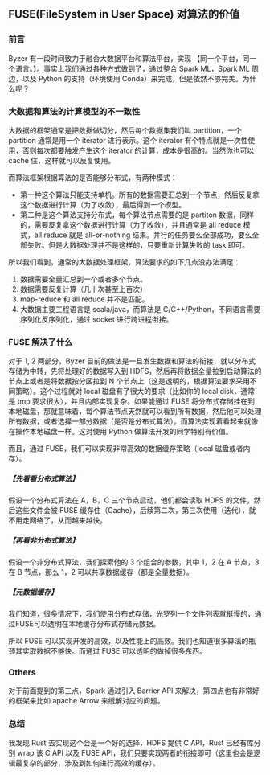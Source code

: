 ## FUSE(FileSystem in User Space) 对算法的价值

### 前言
Byzer 有一段时间致力于融合大数据平台和算法平台，实现 【同一个平台，同一个语言。】。事实上我们通过各种方式做到了，通过整合 Spark ML，Spark ML 周边，以及 Python 的支持（环境使用 Conda）来完成，但是依然不够完美。为什么呢？

### 大数据和算法的计算模型的不一致性
大数据的框架通常是把数据做切分，然后每个数据集我们叫 partition，一个 partition 通常是用一个 iterator 进行表示。这个 iterator 有个特点就是一次性使用，否则每次都要触发产生这个 iterator 的计算，成本是很高的。当然你也可以 cache 住，这样就可以反复使用。

而算法框架根据算法的是否能够分布式，有两种模式：

* 第一种这个算法只能支持单机。所有的数据需要汇总到一个节点，然后反复拿这个数据进行计算（为了收敛），最后得到一个模型。
* 第二种是这个算法支持分布式，每个算法节点需要的是 partiton 数据，同样的，需要反复拿这个数据进行计算（为了收敛），并且通常是 all reduce 模式，all reduce 就是 all-or-nothing 结果。并行的任务要么全部成功，要么全部失败。但是大数据处理并不是这样的，只要重新计算失败的 task 即可。


所以我们看到，通常的大数据处理框架，算法要求的如下几点没办法满足：

1. 数据需要全量汇总到一个或者多个节点。
2. 数据需要反复计算（几十次甚至上百次）
3. map-reduce 和 all reduce 并不是匹配。
4. 大数据主要工程语言是 scala/java，而算法是 C/C++/Python，不同语言需要序列化反序列化，通过 socket 进行跨进程衔接。


### FUSE 解决了什么
对于 1, 2 两部分，Byzer 目前的做法是一旦发生数据和算法的衔接，就以分布式存储为中转，先将处理好的数据写入到 HDFS，然后再将数据全量拉到启动算法的节点上或者是将数据按分区拉到 N 个节点上（这是透明的，根据算法要求采用不同策略）。这个过程就对 local 磁盘有了很大的要求（比如你的 local disk，通常是 tmp 要求很大），并且内部实现复杂。如果能通过 FUSE 将分布式存储挂在到本地磁盘，那就意味着，每个算法节点天然就可以看到所有数据，然后他可以处理所有数据，或者选择一部分数据（是否是分布式算法）。而算法实现着看起来就像在操作本地磁盘一样。这对使用 Python 做算法开发的同学特别有价值。

而且，通过 FUSE，我们可以实现非常高效的数据缓存策略（local 磁盘或者内存）。

##### 【先看看分布式算法】
假设一个分布式算法在 A，B，C 三个节点启动，他们都会读取 HDFS 的文件，然后这些文件会被 FUSE 缓存住（Cache），后续第二次，第三次使用（迭代），就不用走网络了，从而越来越快。

##### 【再看非分布式算法】
假设一个非分布式算法，我们探索他的 3 个组合的参数，其中 1，2 在 A 节点，3 在 B 节点，那么 1，2 可以共享数据缓存（都是全量数据）。

##### 【元数据缓存】
我们知道，很多情况下，我们使用分布式存储，光罗列一个文件列表就挺慢的，通过FUSE可以透明在本地缓存分布式存储元数据。

所以 FUSE 可以实现开发的高效，以及性能上的高效。我们也知道很多算法的瓶颈其实取数据不够快。而通过 FUSE 可以透明的做掉很多东西。

### Others
对于前面提到的第三点，Spark 通过引入 Barrier API 来解决，第四点也有非常好的框架来比如 apache Arrow 来缓解对应的问题。

### 总结
我发现 Rust 去实现这个会是一个好的选择，HDFS 提供 C API，Rust 已经有库分别 wrap 该 C API 以及 FUSE API，我们只要实现两者的衔接即可（这里也会是逻辑最复杂的部分，涉及到如何进行高效的缓存）。
